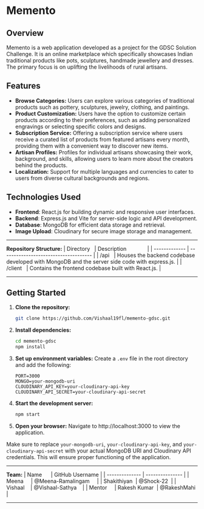

# Memento

## Overview
Memento is a web application developed as a project for the GDSC Solution Challenge. It is an online marketplace which specifically showcases Indian traditional products like pots, sculptures, handmade jewellery and dresses. The primary focus is on uplifting the livelihoods of rural artisans.

## Features

- **Browse Categories:** Users can explore various categories of traditional products such as pottery, sculptures, jewelry, clothing, and paintings.
- **Product Customization:** Users have the option to customize certain products according to their preferences, such as adding personalized engravings or selecting specific colors and designs.
- **Subscription Service:** Offering a subscription service where users receive a curated list of products from featured artisans every month, providing them with a convenient way to discover new items.
- **Artisan Profiles:** Profiles for individual artisans showcasing their work, background, and skills, allowing users to learn more about the creators behind the products.
- **Localization:** Support for multiple languages and currencies to cater to users from diverse cultural backgrounds and regions.


## Technologies Used
- **Frontend**: React.js for building dynamic and responsive user interfaces.
- **Backend**: Express.js and Vite for server-side logic and API development.
- **Database**: MongoDB for efficient data storage and retrieval.
- **Image Upload**: Cloudinary for secure image storage and management.

---

**Repository Structure:**
| Directory   | Description              |
| ------------- | ------------------------------------- |
| /api   | Houses the backend codebase developed with MongoDB and the server side code with express.js. |
| /client   | Contains the frontend codebase built with React.js. |


---

## Getting Started


1. **Clone the repository:**
   ```bash
   git clone https://github.com/Vishaal19fl/memento-gdsc.git
   ```

2. **Install dependencies:**
   ```bash
   cd memento-gdsc
   npm install
   ```

3. **Set up environment variables:**
   Create a `.env` file in the root directory and add the following:
   ```
   PORT=3000
   MONGO=your-mongodb-uri
   CLOUDINARY_API_KEY=your-cloudinary-api-key
   CLOUDINARY_API_SECRET=your-cloudinary-api-secret
   ```

4. **Start the development server:**
   ```bash
   npm start
   ```

5. **Open your browser:**
   Navigate to http://localhost:3000 to view the application.

Make sure to replace `your-mongodb-uri`, `your-cloudinary-api-key`, and `your-cloudinary-api-secret` with your actual MongoDB URI and Cloudinary API credentials. This will ensure proper functioning of the application.

---

**Team:**
| Name      | GitHub Username |
| -------------- | --------------- |
| Meena     | @Meena-Ramalingam     |
| Shakithiyan  | @Shock-22  |
| Vishaal    | @Vishaal-Sathya    |
| Mentor     | Rakesh Kumar  | @RakeshMahi |

---
